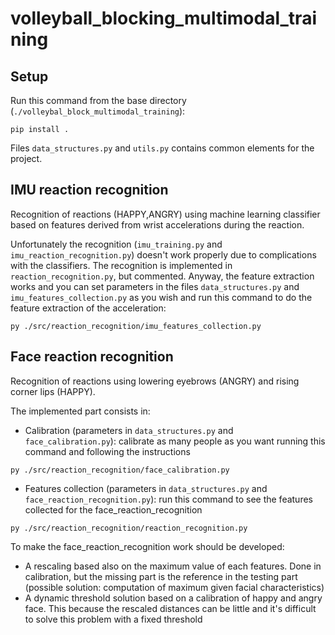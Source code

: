 # volleyball_blocking_multimodal_training

## Setup

Run this command from the base directory (`./volleybal_block_multimodal_training`):
```
pip install .
```

Files `data_structures.py` and `utils.py` contains common elements for the project.

## IMU reaction recognition
Recognition of reactions (HAPPY,ANGRY) using machine learning classifier based on features derived from wrist accelerations during the reaction.

Unfortunately the recognition (`imu_training.py` and `imu_reaction_recognition.py`) doesn't work properly due to complications with the classifiers. The recognition is implemented in `reaction_recognition.py`, but commented.
Anyway, the feature extraction works and you can set parameters in the files `data_structures.py` and `imu_features_collection.py` as you wish and run this command to do the feature extraction of the acceleration:
```
py ./src/reaction_recognition/imu_features_collection.py
```

## Face reaction recognition
Recognition of reactions using lowering eyebrows (ANGRY) and rising corner lips (HAPPY).

The implemented part consists in:

* Calibration (parameters in `data_structures.py` and `face_calibration.py`): calibrate as many people as you want running this command and following the instructions
```
py ./src/reaction_recognition/face_calibration.py
```
* Features collection (parameters in `data_structures.py` and `face_reaction_recognition.py`): run this command to see the features collected for the face_reaction_recognition
```
py ./src/reaction_recognition/reaction_recognition.py
```

To make the face_reaction_recognition work should be developed:
* A rescaling based also on the maximum value of each features. Done in calibration, but the missing part is the reference in the testing part (possible solution: computation of maximum given facial characteristics)
* A dynamic threshold solution based on a calibration of happy and angry face. This because the rescaled distances can be little and it's difficult to solve this problem with a fixed threshold